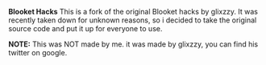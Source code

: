 **Blooket Hacks**
This is a fork of the original Blooket hacks by glixzzy.
It was recently taken down for unknown reasons, so i decided to take the original source code and put it up for everyone to use.

**NOTE:**
This was NOT made by me. it was made by glixzzy, you can find his twitter on google.
